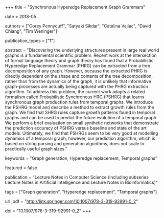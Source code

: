 +++
title = "Synchronous Hyperedge Replacement Graph Grammars"

date = 2018-05

authors = ["Corey Pennycuff", "Satyaki Sikdar", "Catalina Vajiac", "David Chiang", "Tim Weninger"]

publication_types = ["1"]

abstract = "Discovering the underlying structures present in large real world graphs is a fundamental scientific problem. Recent work at the intersection of formal language theory and graph theory has found that a Probabilistic Hyperedge Replacement Grammar (PHRG) can be extracted from a tree decomposition of any graph. However, because the extracted PHRG is directly dependent on the shape and contents of the tree decomposition, rather than from the dynamics of the graph, it is unlikely that informative graph-processes are actually being captured with the PHRG extraction algorithm. To address this problem, the current work adapts a related formalism called Probabilistic Synchronous HRG (PSHRG) that learns synchronous graph production rules from temporal graphs. We introduce the PSHRG model and describe a method to extract growth rules from the graph. We find that SHRG rules capture growth patterns found in temporal graphs and can be used to predict the future evolution of a temporal graph. We perform a brief evaluation on small synthetic networks that demonstrate the prediction accuracy of PSHRG versus baseline and state of the art models. Ultimately, we find that PSHRGs seem to be very good at modelling dynamics of a temporal graph; however, our prediction algorithm, which is based on string parsing and generation algorithms, does not scale to practically useful graph sizes."

keywords = "Graph generation, Hyperedge replacement, Temporal graphs"

featured = false

publication = "Lecture Notes in Computer Science (including subseries Lecture Notes in Artificial Intelligence and Lecture Notes in Bioinformatics)"

tags = ["Graph generation", "Hyperedge replacement", "Temporal graphs"]

url_pdf = "http://link.springer.com/10.1007/978-3-319-92991-0_2"

doi = "10.1007/978-3-319-92991-0_2"
+++

